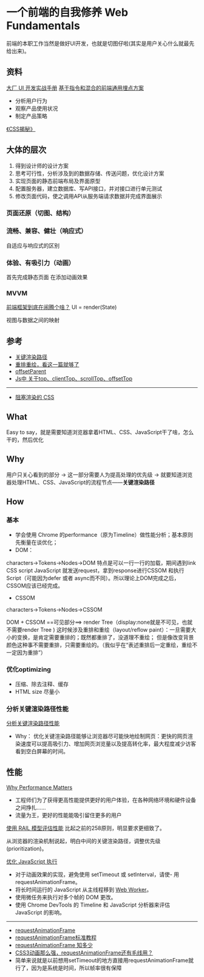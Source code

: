 # 一个前端的自我修养 Web Fundamentals

前端的本职工作当然是做好UI开发，也就是切图仔啦(其实是用户关心什么就最先给出来)。

## 资料

[大厂 UI 开发实战手册](https://juejin.im/book/5a7bfe595188257a7349b52a)
[基于指令和混合的前端通用埋点方案](https://juejin.im/entry/5958e9086fb9a06bb95abe4a)

- 分析用户行为
- 观察产品使用状况
- 制定产品策略

[《CSS揭秘》](https)

## 大体的层次

1. 得到设计师的设计方案
1. 思考可行性，分析涉及到的数据存储、传送问题，优化设计方案
1. 实现页面的静态前端布局及界面原型
1. 配置服务器，建立数据库、写API接口，并对接口进行单元测试
1. 修改页面代码，使之调用API从服务端请求数据并完成界面展示

### 页面还原（切图、结构）

### 流畅、兼容、健壮（响应式）

自适应与响应式的区别

### 体验、有吸引力（动画）

首先完成静态页面
在添加动画效果

### MVVM

[前端框架到底在闹腾个啥？](https://mp.weixin.qq.com/s?__biz=MzA5NzkwNDk3MQ==&mid=2650588269&idx=1&sn=bf830636883038ec6b51e6da722acb4c&chksm=8891d449bfe65d5f27e0e3a5aee43d46641595e6d29d464a0863966936ad0d0dc6f624a9cfb7&scene=0#rd)
UI = render(State)

视图与数据之间的映射

## 参考

- [关键渲染路径](https://developers.google.com/web/fundamentals/performance/critical-rendering-path/)
- [重排重绘，看这一篇就够了](https://juejin.im/entry/582f16fca22b9d006b7afd89)
- [offsetParent](https://developer.mozilla.org/zh-CN/docs/Web/API/HTMLElement/offsetParent)
- [Js中 关于top、clientTop、scrollTop、offsetTop](http://www.cnblogs.com/seven_cheng/archive/2009/11/16/1603787.html)

---

- [阻塞渲染的 CSS](https://developers.google.com/web/fundamentals/performance/critical-rendering-path/render-blocking-css)

## What

Easy to say，就是需要知道浏览器拿着HTML、CSS、JavaScript干了啥，怎么干的，然后优化


## Why

用户只关心看到的部分 → 这一部分需要人为提高处理的优先级 → 就要知道浏览器处理HTML、CSS、JavaScript的流程节点——**关键渲染路径**

## How

### 基本

- 学会使用 Chrome 的performance（原为Timeline）做性能分析；基本原则先衡量在谈优化；
- DOM：

characters→Tokens→Nodes→DOM
特点是可以一行一行的加载，期间遇到link CSS script JavaScript 就发送request，拿到response进行CSSOM 和执行Script（可能因为defer 或者 async而不同）。所以理论上DOM完成之后，CSSOM应该已经完成。

- CSSOM

characters→Tokens→Nodes→CSSOM

DOM + CSSOM ==可见部分==> render Tree（display:none就是不可见，也就不需要render Tree )
 这时候涉及重排和重绘（layout/reflow paint）：一旦需要大小的变换，是肯定需要重排的；既然都重排了，没道理不重绘； 但是像改变背景颜色这种事不需要重排，只需要重绘的。（我似乎在“表述重排后一定重绘，重绘不一定因为重排”）

### 优化optimizing

- 压缩、除去注释、缓存
- HTML size 尽量小

### 分析关键渲染路径性能

[分析关键渲染路径性能](https://developers.google.com/web/fundamentals/performance/critical-rendering-path/analyzing-crp#performance-patterns)

- Why： 优化关键渲染路径能够让浏览器尽可能快地绘制网页：更快的网页渲染速度可以提高吸引力、增加网页浏览量以及提高转化率，最大程度减少访客看到空白屏幕的时间。

## 性能

 [Why Performance Matters](https://developers.google.com/web/fundamentals/performance/why-performance-matters/)
- 工程师们为了获得更高性能提供更好的用户体验，在各种网络环境和硬件设备之间挣扎......
- 流量为王，更好的性能能吸引留住更多的用户

[使用 RAIL 模型评估性能](https://developers.google.com/web/fundamentals/performance/rail)
比起之前的258原则，明显要求更细致了。

从浏览器的渲染机制说起，明白中间的关键渲染路径，调整优先级(prioritization)。

[优化 JavaScript 执行](https://developers.google.com/web/fundamentals/performance/rendering/optimize-javascript-execution)

- 对于动画效果的实现，避免使用 setTimeout 或 setInterval，请使- 用 requestAnimationFrame。
- 将长时间运行的 JavaScript 从主线程移到 [Web Worker](https://developer.mozilla.org/zh-CN/docs/Web/API/Web_Workers_API/Using_web_workers)。
- 使用微任务来执行对多个帧的 DOM 更改。
- 使用 Chrome DevTools 的 Timeline 和 JavaScript 分析器来评估 JavaScript 的影响。

---

- [requestAnimationFrame](https://developer.mozilla.org/zh-CN/docs/Web/API/Window/requestAnimationFrame)
- [requestAnimationFrame标准教程](https://javascript.ruanyifeng.com/htmlapi/requestanimationframe.html)
- [requestAnimationFrame 知多少](https://www.cnblogs.com/onepixel/p/7078617.html)
- [CSS3动画那么强，requestAnimationFrame还有毛线用？](https://www.zhangxinxu.com/wordpress/2013/09/css3-animation-requestanimationframe-tween-%E5%8A%A8%E7%94%BB%E7%AE%97%E6%B3%95/)
- 简单来说就是以前想用setTimeout的地方直接用requestAnimationFrame就行了，因为是系统是时间，所以帧率很有保障
